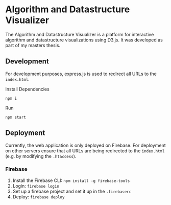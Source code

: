 # Algorithm and Datastructure Visualizer

The Algorithm and Datastructure Visualizer is a platform for interactive algorithm and datastructure visualizations using
D3.js. It was developed as part of my masters thesis.

## Development

For development purposes, express.js is used to redirect all URLs to the `index.html`.

Install Dependencies

```
npm i
```

Run

```
npm start
```

## Deployment

Currently, the web application is only deployed on Firebase. For deployment on other servers ensure that all URLs are
being redirected to the `index.html` (e.g. by modifying the `.htaccess`).

### Firebase

1. Install the Firebase CLI: `npm install -g firebase-tools`
2. Login: `firebase login`
3. Set up a firebase project and set it up in the `.firebaserc`
4. Deploy: `firebase deploy`
